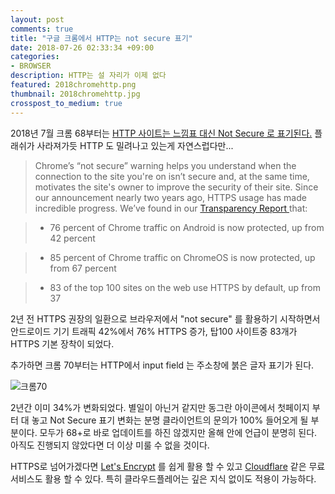 ```yaml
---
layout: post
comments: true
title: "구글 크롬에서 HTTP는 not secure 표기"
date: 2018-07-26 02:33:34 +09:00
categories:
- BROWSER
description: HTTP는 설 자리가 이제 없다
featured: 2018chromehttp.png
thumbnail: 2018chromehttp.jpg
crosspost_to_medium: true
---
```


2018년 7월 크롬 68부터는 [HTTP 사이트는 느낌표 대신 Not Secure 로 표기된다.](https://www.blog.google/products/chrome/milestone-chrome-security-marking-http-not-secure/)  플래쉬가 사라져가듯 HTTP 도 밀려나고 있는게 자연스럽다만... 

>Chrome’s “not secure” warning helps you understand when the connection to the site you're on isn’t secure and, at the same time, motivates the site's owner to improve the security of their site. Since our announcement nearly two years ago, HTTPS usage has made incredible progress. We’ve found in our [Transparency Report ](https://g.co/https)that:

> * 76 percent of Chrome traffic on Android is now protected, up from 42 percent

> * 85 percent of Chrome traffic on ChromeOS is now protected, up from 67 percent

> * 83 of the top 100 sites on the web use HTTPS by default, up from 37

2년 전 HTTPS 권장의 일환으로 브라우저에서 \"not secure\" 를 활용하기 시작하면서 안드로이드 기기 트래픽 42%에서 76% HTTPS 증가, 탑100 사이트중 83개가 HTTPS 기본 장착이 되었다.

추가하면 크롬 70부터는 HTTP에서 input field 는 주소창에 붉은 글자 표기가 된다.

![크롬70](https://storage.googleapis.com/gweb-uniblog-publish-prod/original_images/Treatment_of_HTTP_Pages_with_User_Input.gif)



2년간 이미 34%가 변화되었다.  별일이 아닌거 같지만 동그란 아이콘에서 첫페이지 부터 대 놓고 Not Secure 표기 변화는 분명 클라이언트의 문의가 100% 들어오게 될 부분이다.  모두가 68+로 바로 업데이트를 하진 않겠지만 올해 안에 언급이 분명히 된다.  아직도 진행되지 않았다면 더 이상 미룰 수 없을 것이다.

HTTPS로 넘어가겠다면 [Let's Encrypt](https://letsencrypt.org/) 를 쉽게 활용 할 수 있고 [Cloudflare](https://www.cloudflare.com/) 같은 무료 서비스도 활용 할 수 있다.  특히 클라우드플레어는 깊은 지식 없이도 적용이 가능하다. 

